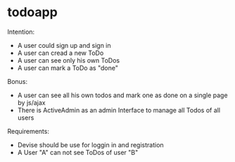 todoapp
=======

Intention:
  - A user could sign up and sign in
  - A user can cread a new ToDo
  - A user can see only his own ToDos
  - A user can mark a ToDo as "done"
   
Bonus:
  - A user can see all his own todos and mark one as done on a single page by js/ajax
  - There is ActiveAdmin as an admin Interface to manage all Todos of all users

Requirements:
  - Devise should be use for loggin in and registration
  - A User "A" can not see ToDos of user "B"
  
